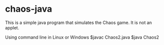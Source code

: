 chaos-java
==========

This is a simple java program that simulates the Chaos game.
It is not an applet.

Using command line in Linux or Windows
$javac Chaos2.java
$java Chaos2
